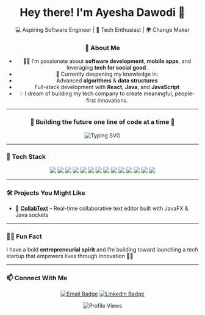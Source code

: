 <!-- Terminal-style Header -->
<div align="center"> <h1 align="center">Hey there! I'm Ayesha Dawodi 👋</h1>

<p align="center">
  💻 Aspiring Software Engineer | 🚀 Tech Enthusiast | 🌍 Change Maker  
</p>

### 🧠 About Me

- 👩‍💻 I’m passionate about **software development**, **mobile apps**, and leveraging **tech for social good**.
- 🌱 Currently deepening my knowledge in:
- Advanced **algorithms** & **data structures**
- Full-stack development with **React**, **Java**, and **JavaScript**
- 💡 I dream of building my tech company to create meaningful, people-first innovations.


</div>

---

<h3 align="center">💫 Building the future one line of code at a time 💫</h3>

<p align="center">
  <img src="https://readme-typing-svg.herokuapp.com?font=Fira+Code&duration=3000&pause=1000&color=7E3AF2&center=true&vCenter=true&width=435&lines=Full+Stack+Developer;Java+%7C+React+%7C+Kotlin;Tech+for+Good+%F0%9F%9A%80;Always+Learning+%E2%9C%A8" alt="Typing SVG" />
</p>

---

### 🧰 Tech Stack

<p align="center">
  <img src="https://img.shields.io/badge/Java-ED8B00?style=for-the-badge&logo=java&logoColor=white"/>
  <img src="https://img.shields.io/badge/JavaFX-007396?style=for-the-badge&logo=java&logoColor=white"/>
  <img src="https://img.shields.io/badge/Kotlin-7F52FF?style=for-the-badge&logo=kotlin&logoColor=white"/>
  <img src="https://img.shields.io/badge/React-20232A?style=for-the-badge&logo=react&logoColor=61DAFB"/>
  <img src="https://img.shields.io/badge/Firebase-ffca28?style=for-the-badge&logo=firebase&logoColor=black"/>
  <img src="https://img.shields.io/badge/MySQL-00000F?style=for-the-badge&logo=mysql&logoColor=white"/>
  <img src="https://img.shields.io/badge/PHP-777BB4?style=for-the-badge&logo=php&logoColor=white"/>
  <img src="https://img.shields.io/badge/Tailwind_CSS-06B6D4?style=for-the-badge&logo=tailwind-css&logoColor=white"/>
  <img src="https://img.shields.io/badge/Bash-121011?style=for-the-badge&logo=gnu-bash&logoColor=white"/>
  <img src="https://img.shields.io/badge/Unix/Linux-FCC624?style=for-the-badge&logo=linux&logoColor=black"/>
  <img src="https://img.shields.io/badge/Git-F05032?style=for-the-badge&logo=git&logoColor=white"/>
  <img src="https://img.shields.io/badge/HTML5-E34F26?style=for-the-badge&logo=html5&logoColor=white"/>
  <img src="https://img.shields.io/badge/CSS3-1572B6?style=for-the-badge&logo=css3&logoColor=white"/>
  <img src="https://img.shields.io/badge/JavaScript-F7DF1E?style=for-the-badge&logo=javascript&logoColor=black"/>
</p>

---



### 🛠️ Projects You Might Like

- 🔗 [**CollabText**](https://github.com/AyeshaDawodi/CollabText) – Real-time collaborative text editor built with JavaFX & Java sockets

---

### 👩‍🚀 Fun Fact

I have a bold **entrepreneurial spirit** and I’m building toward launching a tech startup that empowers lives through innovation 🚀✨

---

### 📫 Connect With Me

<p align="center">
  <a href="mailto:dlawizdawodi83@gmail.com"><img src="https://img.shields.io/badge/Email-D14836?style=for-the-badge&logo=gmail&logoColor=white" alt="Email Badge"/></a>
  <a href="https://www.linkedin.com/in/ayesha-dawodi"><img src="https://img.shields.io/badge/LinkedIn-blue?style=for-the-badge&logo=linkedin&logoColor=white" alt="LinkedIn Badge"/></a>
</p>

<p align="center">
  <img src="https://komarev.com/ghpvc/?username=AyeshaDawodi&style=flat-square&color=7e3af2" alt="Profile Views" />
</p>

<!---
dlawiz83/dlawiz83 is a ✨ special ✨ repository because its `README.md` (this file) appears on your GitHub profile.
You can click the Preview link to take a look at your changes.
--->
